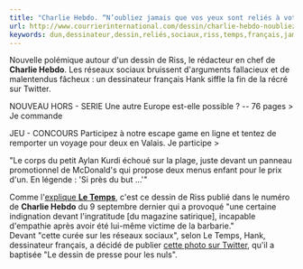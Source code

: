 ```yaml
---
title: "Charlie Hebdo. “N’oubliez jamais que vos yeux sont reliés à votre cerveau”"
url: http://www.courrierinternational.com/dessin/charlie-hebdo-noubliez-jamais-que-vos-yeux-sont-relies-votre-cerveau
keywords: dun,dessinateur,dessin,reliés,sociaux,riss,temps,français,jamais,cerveau,réseaux,hank,yeux,noubliez,hebdo,charlie
---
```

Nouvelle polémique autour d'un dessin de Riss, le rédacteur en chef de **Charlie Hebdo**. Les réseaux sociaux bruissent d'arguments fallacieux et de malentendus fâcheux : un dessinateur français Hank siffle la fin de la récré sur Twitter. 

NOUVEAU HORS - SERIE Une autre Europe est-elle possible ? -- 76 pages \> Je commande

JEU - CONCOURS Participez à notre escape game en ligne et tentez de remporter un voyage pour deux en Valais. Je participe \>

"Le corps du petit Aylan Kurdi échoué sur la plage, juste devant un panneau promotionnel de McDonald's qui propose deux menus enfant pour le prix d'un. En légende : 'Si près du but ...'" 

Comme l'[explique **Le Temps**](http://www.letemps.ch/Page/Uuid/b49f4818-5d4d-11e5-af59-94bd5b6861b3/Lhumour_de_Charlie_ne_passe_pas_les_fronti%C3%A8res), c'est ce dessin de Riss publié dans le numéro de **Charlie Hebdo** du 9 septembre dernier qui a provoqué "une certaine indignation devant l'ingratitude \[du magazine satirique\], incapable d'empathie après avoir été lui-même victime de la barbarie."\
Devant "cette curée sur les réseaux sociaux", selon Le Temps, Hank, dessinateur français, a décidé de publier [cette photo sur Twitter](https://twitter.com/bonnetdAM/status/644043802970324992), qu'il a baptisée "Le dessin de presse pour les nuls". \
 
